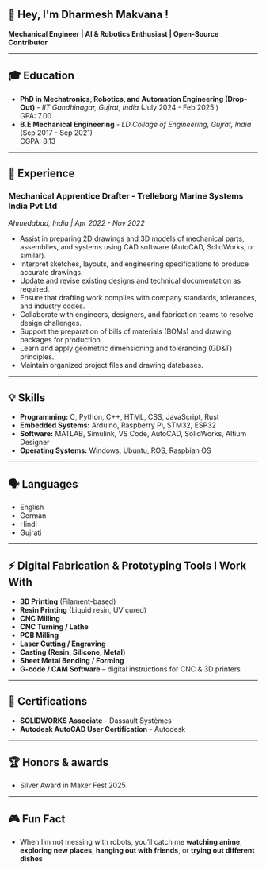 ##  👋 Hey, I'm Dharmesh Makvana !
**Mechanical Engineer | AI & Robotics Enthusiast | Open-Source Contributor**  

---

## 🎓 Education
- **PhD in Mechatronics, Robotics, and Automation Engineering (Drop-Out)** - *IIT Gandhinagar, Gujrat, India* (July 2024 - Feb 2025 )  
  GPA: 7.00 
- **B.E Mechanical Engineering** - *LD Collage of Engineering, Gujrat, India* (Sep 2017 - Sep 2021)  
  CGPA: 8.13
  
---

## 💼 Experience

### **Mechanical Apprentice Drafter** - Trelleborg Marine Systems India Pvt Ltd
*Ahmedabad, India | Apr 2022 - Nov 2022*

- Assist in preparing 2D drawings and 3D models of mechanical parts, assemblies, and systems using CAD software (AutoCAD, SolidWorks, or similar).
- Interpret sketches, layouts, and engineering specifications to produce accurate drawings.
- Update and revise existing designs and technical documentation as required.
- Ensure that drafting work complies with company standards, tolerances, and industry codes.
- Collaborate with engineers, designers, and fabrication teams to resolve design challenges.
- Support the preparation of bills of materials (BOMs) and drawing packages for production.
- Learn and apply geometric dimensioning and tolerancing (GD&T) principles.
- Maintain organized project files and drawing databases.
  
---

## 💡 Skills
- **Programming:** C, Python, C++, HTML, CSS, JavaScript, Rust       
- **Embedded Systems:** Arduino, Raspberry Pi, STM32, ESP32    
- **Software:** MATLAB, Simulink, VS Code, AutoCAD, SolidWorks, Altium Designer     
- **Operating Systems:** Windows, Ubuntu, ROS, Raspbian OS    

---

## 🗣️ Languages
- English
- German
- Hindi
- Gujrati

---

## ⚡ Digital Fabrication & Prototyping Tools I Work With
- **3D Printing** (Filament-based)
- **Resin Printing** (Liquid resin, UV cured)
- **CNC Milling**
- **CNC Turning / Lathe**
- **PCB Milling**
- **Laser Cutting / Engraving**
- **Casting (Resin, Silicone, Metal)**
-  **Sheet Metal Bending / Forming**
- **G-code / CAM Software** – digital instructions for CNC & 3D printers

---

## 📜 Certifications
- **SOLIDWORKS Associate** - Dassault Systèmes  
- **Autodesk AutoCAD User Certification** - Autodesk
  
---

## 🏆 Honors & awards
- Silver Award in Maker Fest 2025

---

## 🎮 Fun Fact
- When I’m not messing with robots, you’ll catch me **watching anime**, **exploring new places**, **hanging out with friends**, or **trying out different dishes**

